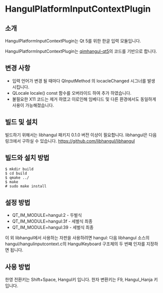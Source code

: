 HangulPlatformInputContextPlugin
=============

## 소개
HangulPlatformInputContextPlugin는 Qt 5를 위한 한글 입력 모듈입니다. 

HangulPlatformInputContextPlugin는 [qimhangul-qt5](https://github.com/peremen/qimhangul-qt5)의 코드를
기반으로 합니다.

## 변경 사항
- 입력 언어가 변경 될 때마다 QInputMethod 의  locacleChanged 시그너를 발생 시킵니다.
- QLocale locale() const 함수를 오버라이드 하여 추가 하였습니다.
- 불필요한 X11 코드는 제거 하였고 이로인해 임베디드 및 다른 환경에서도 동일하게 사용이 가능해졌습니다.

## 빌드 및 설치
빌드하기 위해서는 libhangul 패키지 0.1.0 버전 이상이 필요합니다.
libhangul은 다음 링크에서 구하실 수 있습니다.
https://github.com/libhangul/libhangul

## 빌드와 설치 방법

    $ mkdir build
    $ cd build
    $ qmake ../
    $ make
    # sudo make install


## 설정 방법
* QT_IM_MODULE=hangul:2 - 두벌식
* QT_IM_MODULE=hangul:3f - 세벌식 최종
* QT_IM_MODULE=hangul:39 - 세벌식 최종

이 외 libhangul에서 사용하는 자판을 사용하려면 hangul: 다음 libhangul 소스의
hangul/hangulinputcontext.c의 HangulKeyboard 구조체의 두 번째 인자를 지정하면
됩니다.

## 사용 방법
한영 전환키는 Shift+Space, Hangul키 입니다.
한자 변환키는 F9, Hangul_Hanja 키 입니다.
